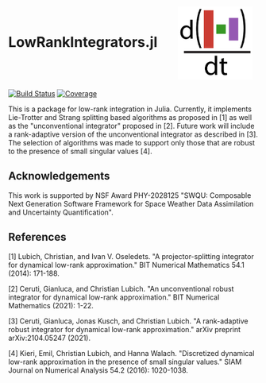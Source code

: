 # LowRankIntegrators.jl &emsp; <img align = center src = "docs/assets/lowrankintegrators_logo.png" alt = "logo" width = 150/>

[![Build Status](https://github.com/FHoltorf/LowRankIntegrators.jl/actions/workflows/CI.yml/badge.svg?branch=main)](https://github.com/FHoltorf/LowRankIntegrators.jl/actions/workflows/CI.yml?query=branch%3Amain)
[![Coverage](https://codecov.io/gh/FHoltorf/LowRankIntegrators.jl/branch/main/graph/badge.svg)](https://codecov.io/gh/FHoltorf/LowRankIntegrators.jl)

This is a package for low-rank integration in Julia. Currently, it implements Lie-Trotter and Strang splitting based algorithms as proposed in [1] as well as the "unconventional integrator" proposed in [2]. Future work will include a rank-adaptive version of the unconventional integrator as described in [3]. The selection of algorithms was made to support only those that are robust to the presence of small singular values [4]. 

## Acknowledgements
This work is supported by NSF Award PHY-2028125 "SWQU: Composable Next Generation Software Framework for Space Weather Data Assimilation and Uncertainty Quantification".

## References
[1] Lubich, Christian, and Ivan V. Oseledets. "A projector-splitting integrator for dynamical low-rank approximation." BIT Numerical Mathematics 54.1 (2014): 171-188.

[2] Ceruti, Gianluca, and Christian Lubich. "An unconventional robust integrator for dynamical low-rank approximation." BIT Numerical Mathematics (2021): 1-22.

[3] Ceruti, Gianluca, Jonas Kusch, and Christian Lubich. "A rank-adaptive robust integrator for dynamical low-rank approximation." arXiv preprint arXiv:2104.05247 (2021).

[4] Kieri, Emil, Christian Lubich, and Hanna Walach. "Discretized dynamical low-rank approximation in the presence of small singular values." SIAM Journal on Numerical Analysis 54.2 (2016): 1020-1038.
